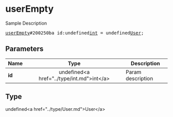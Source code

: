 # userEmpty

Sample Description

<pre>
<a href="../constructor/userEmpty.md">userEmpty</a>#200250ba id:undefined<a href="../type/int.md">int</a> = undefined<a href="../type/User.md">User</a>;
</pre>

## Parameters

| Name | Type | Description |
|------|:----:|-------------|
| **id** | undefined&lt;a href=&#34;../type/int.md&#34;&gt;int&lt;/a&gt; | Param description |

## Type

undefined&lt;a href=&#34;../type/User.md&#34;&gt;User&lt;/a&gt;
